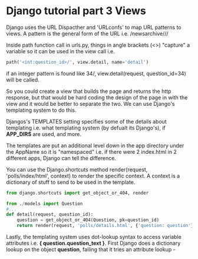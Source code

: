 # Django tutorial part 3 Views

Django uses the URL Dispacther and 'URLconfs' to map URL patterns to views.  A pattern is the general form of the URL i.e. /newsarchive/<year>/<month>/

Inside path function call in urls.py, things in angle brackets (<>) "capture" a variable so it can be used in the view call i.e.

```python
path('<int:question_id>/', view.detail, name='detail')
```

if an integer pattern is found like 34/, view.detail(request, question_id=34) will be called.

So you could create a view that builds the page and returns the http response, but that would be hard coding the design of the page in with the view and it would be better to separate the two.  We can use Django's templating system to do this.

Djangos's TEMPLATES setting specifies some of the details about templating i.e. what templating system (by defualt its Django's), if **APP_DIRS** are used, and more.

The templates are put an additional level down in the app directory under the AppName so it is "namespaced" i.e. if there were 2 index.html in 2 different apps, Django can tell the difference.

You can use the Django.shortcuts method render(request, 'polls/index/html', context) to render the specific context.  A context is a dictionary of stuff to send to be used in the template.

```python
from django.shortcuts import get_object_or_404, render

from ./models import Question
#...
def detail(request, question_id):
	question = get_object_or_404(Question, pk=question_id)
	return render(request, 'polls/details.html', {'question: question'})
```

Lastly, the templating system uses dot-lookup syntax to access variable attributes i.e. **{ question.question_text }**.  First Django does a dictionary lookup on the object **question**, failing that it tries an attribute lookup - 

